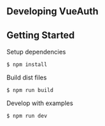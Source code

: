 ## Developing VueAuth

## Getting Started

Setup dependencies

```
$ npm install
```

Build dist files

```
$ npm run build
```

Develop with examples

```
$ npm run dev
```
